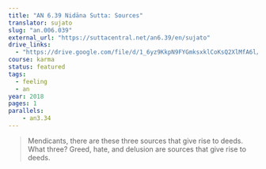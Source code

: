 ```yaml
---
title: "AN 6.39 Nidāna Sutta: Sources"
translator: sujato
slug: "an.006.039"
external_url: "https://suttacentral.net/an6.39/en/sujato"
drive_links:
  - "https://drive.google.com/file/d/1_6yz9KkpN9FYGmksxklCoKsQ2XlMfA6l/view?usp=drivesdk"
course: karma
status: featured
tags:
  - feeling
  - an
year: 2018
pages: 1
parallels:
    - an3.34
---
```


> Mendicants, there are these three sources that give rise to deeds. What three? Greed, hate, and delusion are sources that give rise to deeds.

<!---->
